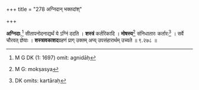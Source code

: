+++
title = "278 अग्निदान् भक्तदांश्"

+++


**अग्निदाः**,[^६९३] सीतापनोदनाद्यर्थं ये ऽग्निं ददति । **शस्त्रं** कर्तरिकादि । **मोषस्य**[^६९४] संनिधातारः कर्तारः[^६९५] । सर्वे चौरवत् ज्ञेयाः । **शस्त्रावकाशद**ग्रहणं प्राग् उक्तम् अप्य् उपसंहारार्थम् उच्यते ॥ ९.२७८ ॥


[^६९५]:
     DK omits: kartāraḥ


[^६९४]:
     M G: mokṣasya


[^६९३]:
     M G DK (1: 1697) omit: agnidāḥ